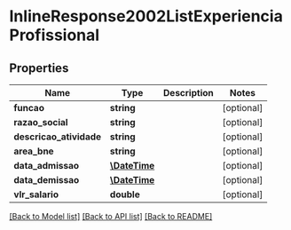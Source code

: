 # InlineResponse2002ListExperienciaProfissional

## Properties
Name | Type | Description | Notes
------------ | ------------- | ------------- | -------------
**funcao** | **string** |  | [optional] 
**razao_social** | **string** |  | [optional] 
**descricao_atividade** | **string** |  | [optional] 
**area_bne** | **string** |  | [optional] 
**data_admissao** | [**\DateTime**](\DateTime.md) |  | [optional] 
**data_demissao** | [**\DateTime**](\DateTime.md) |  | [optional] 
**vlr_salario** | **double** |  | [optional] 

[[Back to Model list]](../README.md#documentation-for-models) [[Back to API list]](../README.md#documentation-for-api-endpoints) [[Back to README]](../README.md)



